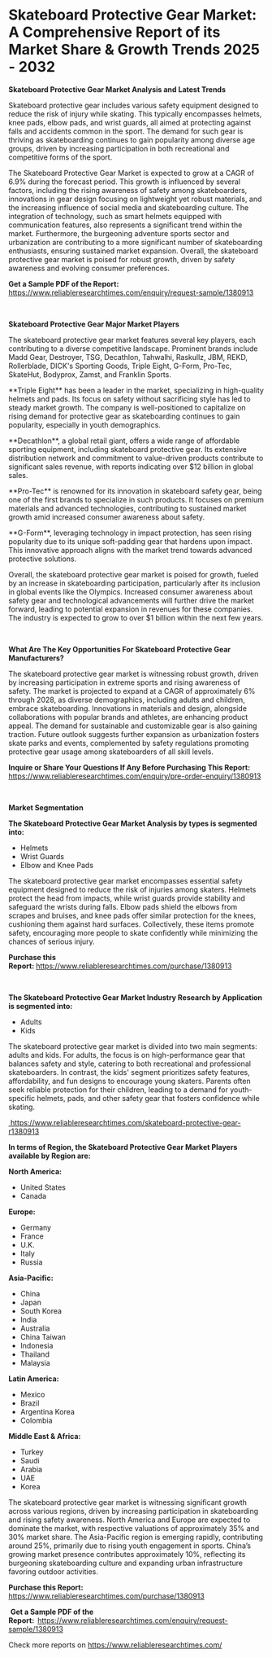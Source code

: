 <p><h1>Skateboard Protective Gear Market: A Comprehensive Report of its Market Share & Growth Trends 2025 - 2032</h1></p><p><strong>Skateboard Protective Gear Market Analysis and Latest Trends</strong></p>
<p><p>Skateboard protective gear includes various safety equipment designed to reduce the risk of injury while skating. This typically encompasses helmets, knee pads, elbow pads, and wrist guards, all aimed at protecting against falls and accidents common in the sport. The demand for such gear is thriving as skateboarding continues to gain popularity among diverse age groups, driven by increasing participation in both recreational and competitive forms of the sport.</p><p>The Skateboard Protective Gear Market is expected to grow at a CAGR of 6.9% during the forecast period. This growth is influenced by several factors, including the rising awareness of safety among skateboarders, innovations in gear design focusing on lightweight yet robust materials, and the increasing influence of social media and skateboarding culture. The integration of technology, such as smart helmets equipped with communication features, also represents a significant trend within the market. Furthermore, the burgeoning adventure sports sector and urbanization are contributing to a more significant number of skateboarding enthusiasts, ensuring sustained market expansion. Overall, the skateboard protective gear market is poised for robust growth, driven by safety awareness and evolving consumer preferences.</p></p>
<p><strong>Get a Sample PDF of the Report:&nbsp;</strong> <a href="https://www.reliableresearchtimes.com/enquiry/request-sample/1380913?utm_campaign=2999&utm_medium=2&utm_source=Github&utm_content=ia&utm_term=04042025&utm_id=skateboard-protective-gear">https://www.reliableresearchtimes.com/enquiry/request-sample/1380913</a></p>
<p>&nbsp;</p>
<p><strong>Skateboard Protective Gear Major Market Players</strong></p>
<p><p>The skateboard protective gear market features several key players, each contributing to a diverse competitive landscape. Prominent brands include Madd Gear, Destroyer, TSG, Decathlon, Tahwalhi, Raskullz, JBM, REKD, Rollerblade, DICK's Sporting Goods, Triple Eight, G-Form, Pro-Tec, SkateHut, Bodyprox, Zamst, and Franklin Sports.</p><p>**Triple Eight** has been a leader in the market, specializing in high-quality helmets and pads. Its focus on safety without sacrificing style has led to steady market growth. The company is well-positioned to capitalize on rising demand for protective gear as skateboarding continues to gain popularity, especially in youth demographics.</p><p>**Decathlon**, a global retail giant, offers a wide range of affordable sporting equipment, including skateboard protective gear. Its extensive distribution network and commitment to value-driven products contribute to significant sales revenue, with reports indicating over $12 billion in global sales.</p><p>**Pro-Tec** is renowned for its innovation in skateboard safety gear, being one of the first brands to specialize in such products. It focuses on premium materials and advanced technologies, contributing to sustained market growth amid increased consumer awareness about safety.</p><p>**G-Form**, leveraging technology in impact protection, has seen rising popularity due to its unique soft-padding gear that hardens upon impact. This innovative approach aligns with the market trend towards advanced protective solutions.</p><p>Overall, the skateboard protective gear market is poised for growth, fueled by an increase in skateboarding participation, particularly after its inclusion in global events like the Olympics. Increased consumer awareness about safety gear and technological advancements will further drive the market forward, leading to potential expansion in revenues for these companies. The industry is expected to grow to over $1 billion within the next few years.</p></p>
<p>&nbsp;</p>
<p><strong>What Are The Key Opportunities For Skateboard Protective Gear Manufacturers?</strong></p>
<p><p>The skateboard protective gear market is witnessing robust growth, driven by increasing participation in extreme sports and rising awareness of safety. The market is projected to expand at a CAGR of approximately 6% through 2028, as diverse demographics, including adults and children, embrace skateboarding. Innovations in materials and design, alongside collaborations with popular brands and athletes, are enhancing product appeal. The demand for sustainable and customizable gear is also gaining traction. Future outlook suggests further expansion as urbanization fosters skate parks and events, complemented by safety regulations promoting protective gear usage among skateboarders of all skill levels.</p></p>
<p><strong>Inquire or Share Your Questions If Any Before Purchasing This Report:</strong> <a href="https://www.reliableresearchtimes.com/enquiry/pre-order-enquiry/1380913?utm_campaign=2999&utm_medium=2&utm_source=Github&utm_content=ia&utm_term=04042025&utm_id=skateboard-protective-gear">https://www.reliableresearchtimes.com/enquiry/pre-order-enquiry/1380913</a></p>
<p>&nbsp;</p>
<p><strong>Market Segmentation</strong></p>
<p><strong>The Skateboard Protective Gear Market Analysis by types is segmented into:</strong></p>
<p><ul><li>Helmets</li><li>Wrist Guards</li><li>Elbow and Knee Pads</li></ul></p>
<p><p>The skateboard protective gear market encompasses essential safety equipment designed to reduce the risk of injuries among skaters. Helmets protect the head from impacts, while wrist guards provide stability and safeguard the wrists during falls. Elbow pads shield the elbows from scrapes and bruises, and knee pads offer similar protection for the knees, cushioning them against hard surfaces. Collectively, these items promote safety, encouraging more people to skate confidently while minimizing the chances of serious injury.</p></p>
<p><strong>Purchase this Report:&nbsp;</strong><a href="https://www.reliableresearchtimes.com/purchase/1380913?utm_campaign=2999&utm_medium=2&utm_source=Github&utm_content=ia&utm_term=04042025&utm_id=skateboard-protective-gear">https://www.reliableresearchtimes.com/purchase/1380913</a></p>
<p>&nbsp;</p>
<p><strong>The Skateboard Protective Gear Market Industry Research by Application is segmented into:</strong></p>
<p><ul><li>Adults</li><li>Kids</li></ul></p>
<p><p>The skateboard protective gear market is divided into two main segments: adults and kids. For adults, the focus is on high-performance gear that balances safety and style, catering to both recreational and professional skateboarders. In contrast, the kids' segment prioritizes safety features, affordability, and fun designs to encourage young skaters. Parents often seek reliable protection for their children, leading to a demand for youth-specific helmets, pads, and other safety gear that fosters confidence while skating.</p></p>
<p><a href="https://www.reliableresearchtimes.com/skateboard-protective-gear-r1380913?utm_campaign=2999&utm_medium=2&utm_source=Github&utm_content=ia&utm_term=04042025&utm_id=skateboard-protective-gear">&nbsp;https://www.reliableresearchtimes.com/skateboard-protective-gear-r1380913</a></p>
<p><strong>In terms of Region, the Skateboard Protective Gear Market Players available by Region are:</strong></p>
<p>
    <p> <strong> North America: </strong>
        <ul>
            <li>United States</li>
            <li>Canada</li>
        </ul>
        </p> 
    <p> <strong> Europe: </strong>
        <ul>
            <li>Germany</li>
            <li>France</li>
            <li>U.K.</li>
            <li>Italy</li>
            <li>Russia</li>
        </ul>
        </p> 
    <p> <strong> Asia-Pacific: </strong>
        <ul>
            <li>China</li>
            <li>Japan</li>
            <li>South Korea</li>
            <li>India</li>
            <li>Australia</li>
            <li>China Taiwan</li>
            <li>Indonesia</li>
            <li>Thailand</li>
            <li>Malaysia</li>
        </ul>
        </p> 
    <p> <strong> Latin America: </strong>
        <ul>
            <li>Mexico</li>
            <li>Brazil</li>
            <li>Argentina Korea</li>
            <li>Colombia</li>
        </ul>
        </p> 
    <p> <strong> Middle East & Africa: </strong>
        <ul>
            <li>Turkey</li>
            <li>Saudi</li>
            <li>Arabia</li>
            <li>UAE</li>
            <li>Korea</li>
        </ul>
    </p>
    </p>
<p><p>The skateboard protective gear market is witnessing significant growth across various regions, driven by increasing participation in skateboarding and rising safety awareness. North America and Europe are expected to dominate the market, with respective valuations of approximately 35% and 30% market share. The Asia-Pacific region is emerging rapidly, contributing around 25%, primarily due to rising youth engagement in sports. China’s growing market presence contributes approximately 10%, reflecting its burgeoning skateboarding culture and expanding urban infrastructure favoring outdoor activities.</p></p>
<p><strong>Purchase this Report: </strong><a href="https://www.reliableresearchtimes.com/purchase/1380913?utm_campaign=2999&utm_medium=2&utm_source=Github&utm_content=ia&utm_term=04042025&utm_id=skateboard-protective-gear">https://www.reliableresearchtimes.com/purchase/1380913</a></p>
<p>&nbsp;<strong>Get a Sample PDF of the Report:&nbsp;&nbsp;</strong><a href="https://www.reliableresearchtimes.com/enquiry/request-sample/1380913?utm_campaign=2999&utm_medium=2&utm_source=Github&utm_content=ia&utm_term=04042025&utm_id=skateboard-protective-gear">https://www.reliableresearchtimes.com/enquiry/request-sample/1380913</a></p>
<p><strong></strong></p>
<p>Check more reports on <a href="https://www.reliableresearchtimes.com/?utm_campaign=2999&utm_medium=2&utm_source=Github&utm_content=ia&utm_term=04042025&utm_id=skateboard-protective-gear">https://www.reliableresearchtimes.com/</a></p>